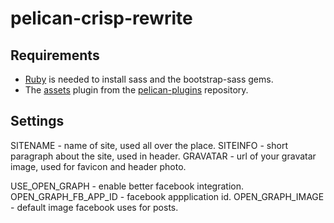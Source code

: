pelican-crisp-rewrite
=====================

## Requirements

* [Ruby](http://ruby-lang.com) is needed to install sass and the bootstrap-sass gems.
* The [assets](https://github.com/getpelican/pelican-plugins/tree/master/assets) plugin from the [pelican-plugins](https://github.com/getpelican/pelican-plugins) repository.

## Settings

SITENAME - name of site, used all over the place.
SITEINFO - short paragraph about the site, used in header.
GRAVATAR - url of your gravatar image, used for favicon and header photo.

USE_OPEN_GRAPH - enable better facebook integration.
OPEN_GRAPH_FB_APP_ID - facebook appplication id.
OPEN_GRAPH_IMAGE - default image facebook uses for posts.
